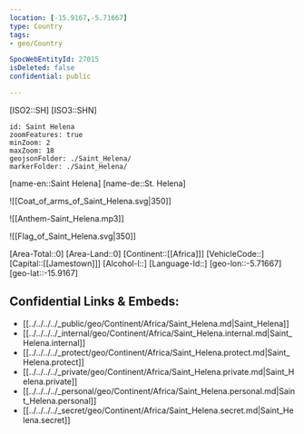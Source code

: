 ```yaml
---
location: [-15.9167,-5.71667]
type: Country
tags:
- geo/Country

SpocWebEntityId: 27015
isDeleted: false
confidential: public

---
```

[ISO2::SH]
[ISO3::SHN]
```leaflet
id: Saint Helena
zoomFeatures: true 
minZoom: 2 
maxZoom: 18
geojsonFolder: ./Saint_Helena/
markerFolder: ./Saint_Helena/
```

[name-en::Saint Helena]
[name-de::St. Helena]

![[Coat_of_arms_of_Saint_Helena.svg|350]]

![[Anthem-Saint_Helena.mp3]]

![[Flag_of_Saint_Helena.svg|350]]


[Area-Total::0]
[Area-Land::0]
[Continent::[[Africa]]]
[VehicleCode::]
[Capital::[[Jamestown]]]
[Alcohol-l::]
[Language-Id::]
[geo-lon::-5.71667]
[geo-lat::-15.9167]



## Confidential Links & Embeds: 
- [[../../../../_public/geo/Continent/Africa/Saint_Helena.md|Saint_Helena]] 
- [[../../../../_internal/geo/Continent/Africa/Saint_Helena.internal.md|Saint_Helena.internal]] 
- [[../../../../_protect/geo/Continent/Africa/Saint_Helena.protect.md|Saint_Helena.protect]] 
- [[../../../../_private/geo/Continent/Africa/Saint_Helena.private.md|Saint_Helena.private]] 
- [[../../../../_personal/geo/Continent/Africa/Saint_Helena.personal.md|Saint_Helena.personal]] 
- [[../../../../_secret/geo/Continent/Africa/Saint_Helena.secret.md|Saint_Helena.secret]] 
